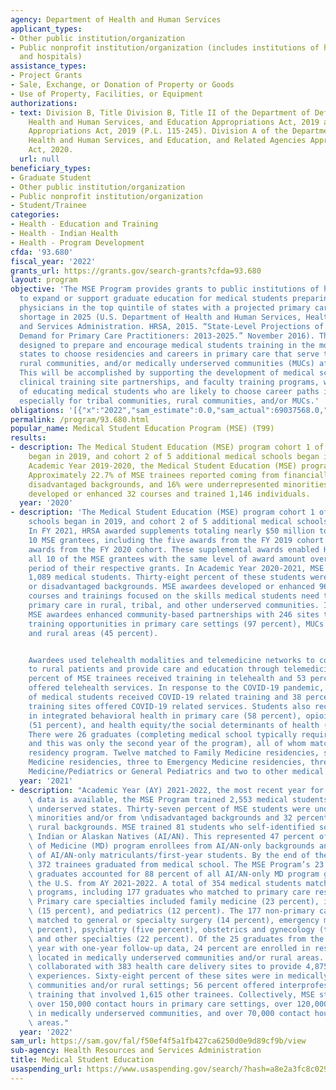 ```yaml
---
agency: Department of Health and Human Services
applicant_types:
- Other public institution/organization
- Public nonprofit institution/organization (includes institutions of higher education
  and hospitals)
assistance_types:
- Project Grants
- Sale, Exchange, or Donation of Property or Goods
- Use of Property, Facilities, or Equipment
authorizations:
- text: Division B, Title Division B, Title II of the Department of Defense and Labor,
    Health and Human Services, and Education Appropriations Act, 2019 and Continuing
    Appropriations Act, 2019 (P.L. 115-245). Division A of the Departments of Labor,
    Health and Human Services, and Education, and Related Agencies Appropriations
    Act, 2020.
  url: null
beneficiary_types:
- Graduate Student
- Other public institution/organization
- Public nonprofit institution/organization
- Student/Trainee
categories:
- Health - Education and Training
- Health - Indian Health
- Health - Program Development
cfda: '93.680'
fiscal_year: '2022'
grants_url: https://grants.gov/search-grants?cfda=93.680
layout: program
objective: 'The MSE Program provides grants to public institutions of higher education
  to expand or support graduate education for medical students preparing to become
  physicians in the top quintile of states with a projected primary care provider
  shortage in 2025 (U.S. Department of Health and Human Services, Health Resources
  and Services Administration. HRSA, 2015. “State-Level Projections of Supply and
  Demand for Primary Care Practitioners: 2013-2025.” November 2016). The program is
  designed to prepare and encourage medical students training in the most underserved
  states to choose residencies and careers in primary care that serve tribal communities,
  rural communities, and/or medically underserved communities (MUCs) after they graduate.
  This will be accomplished by supporting the development of medical school curricula,
  clinical training site partnerships, and faculty training programs, with the goal
  of educating medical students who are likely to choose career paths in primary care,
  especially for tribal communities, rural communities, and/or MUCs.'
obligations: '[{"x":"2022","sam_estimate":0.0,"sam_actual":69037568.0,"usa_spending_actual":69037568.0},{"x":"2023","sam_estimate":56559438.0,"sam_actual":0.0,"usa_spending_actual":56559438.0},{"x":"2024","sam_estimate":60000000.0,"sam_actual":0.0,"usa_spending_actual":59596165.0}]'
permalink: /program/93.680.html
popular_name: Medical Student Education Program (MSE) (T99)
results:
- description: The Medical Student Education (MSE) program cohort 1 of 5 medical schools
    began in 2019, and cohort 2 of 5 additional medical schools began in 2020. In
    Academic Year 2019-2020, the Medical Student Education (MSE) program had 551 trainees.
    Approximately 22.7% of MSE trainees reported coming from financially and/or educationally
    disadvantaged backgrounds, and 16% were underrepresented minorities.  Faculty
    developed or enhanced 32 courses and trained 1,146 individuals.
  year: '2020'
- description: 'The Medical Student Education (MSE) program cohort 1 of 5 medical
    schools began in 2019, and cohort 2 of 5 additional medical schools began in 2020.
    In FY 2021, HRSA awarded supplements totaling nearly $50 million to each of the
    10 MSE grantees, including the five awards from the FY 2019 cohort and the five
    awards from the FY 2020 cohort. These supplemental awards enabled HRSA to provide
    all 10 of the MSE grantees with the same level of award amount over the performance
    period of their respective grants. In Academic Year 2020-2021, MSE awardees trained
    1,089 medical students. Thirty-eight percent of these students were from rural
    or disadvantaged backgrounds. MSE awardees developed or enhanced 96 medical school
    courses and trainings focused on the skills medical students need to practice
    primary care in rural, tribal, and other underserved communities. In addition,
    MSE awardees enhanced community-based partnerships with 246 sites to offer experiential
    training opportunities in primary care settings (97 percent), MUCs (56 percent),
    and rural areas (45 percent).


    Awardees used telehealth modalities and telemedicine networks to connect clinicians
    to rural patients and provide care and education through telemedicine. Fifty-six
    percent of MSE trainees received training in telehealth and 53 percent of sites
    offered telehealth services. In response to the COVID-19 pandemic, 28 percent
    of medical students received COVID-19 related training and 38 percent of experiential
    training sites offered COVID-19 related services. Students also received training
    in integrated behavioral health in primary care (58 percent), opioid use treatment
    (51 percent), and health equity/the social determinants of health (28 percent).
    There were 26 graduates (completing medical school typically requires four years,
    and this was only the second year of the program), all of whom matched to a medical
    residency program. Twelve matched to Family Medicine residencies, six to Internal
    Medicine residencies, three to Emergency Medicine residencies, three to Internal
    Medicine/Pediatrics or General Pediatrics and two to other medical residency programs'
  year: '2021'
- description: "Academic Year (AY) 2021-2022, the most recent year for which performance\
    \ data is available, the MSE Program trained 2,553 medical students in medically\
    \ underserved states. Thirty-seven percent of MSE students were underrepresented\
    \ minorities and/or from \ndisadvantaged backgrounds and 32 percent were from\
    \ rural backgrounds. MSE trained 81 students who self-identified solely as American\
    \ Indian or Alaskan Natives (AI/AN). This represented 47 percent of U.S. Doctor\
    \ of Medicine (MD) program enrollees from AI/AN-only backgrounds and 28 percent\
    \ of AI/AN-only matriculants/first-year students. By the end of the academic year,\
    \ 372 trainees graduated from medical school. The MSE Program’s 23 AI/AN-only\
    \ graduates accounted for 88 percent of all AI/AN-only MD program graduates in\
    \ the U.S. from AY 2021-2022. A total of 354 medical students matched to residency\
    \ programs, including 177 graduates who matched to primary care residency programs.\
    \ Primary care specialties included family medicine (23 percent), internal medicine\
    \ (15 percent), and pediatrics (12 percent). The 177 non-primary care graduates\
    \ matched to general or specialty surgery (14 percent), emergency medicine (six\
    \ percent), psychiatry (five percent), obstetrics and gynecology (three percent),\
    \ and other specialties (22 percent). Of the 25 graduates from the prior academic\
    \ year with one-year follow-up data, 24 percent are enrolled in residency programs\
    \ located in medically underserved communities and/or rural areas. MSE awardees\
    \ collaborated with 383 health care delivery sites to provide 4,875 clinical training\
    \ experiences. Sixty-eight percent of these sites were in medically underserved\
    \ communities and/or rural settings; 56 percent offered interprofessional, team-based\
    \ training that involved 1,615 other trainees. Collectively, MSE students accumulated\
    \ over 150,000 contact hours in primary care settings, over 120,000 contact hours\
    \ in medically underserved communities, and over 70,000 contact hours in rural\
    \ areas."
  year: '2022'
sam_url: https://sam.gov/fal/f50ef4f5a1fb427ca6250d0e9d89cf9b/view
sub-agency: Health Resources and Services Administration
title: Medical Student Education
usaspending_url: https://www.usaspending.gov/search/?hash=a8e2a3fc8c02941c5b1bd582cac6c8d7
---
```

